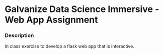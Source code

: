 # Galvanize Data Science Immersive - Web App Assignment

### Description
In class exercise to develop a flask web app that is interactive.
